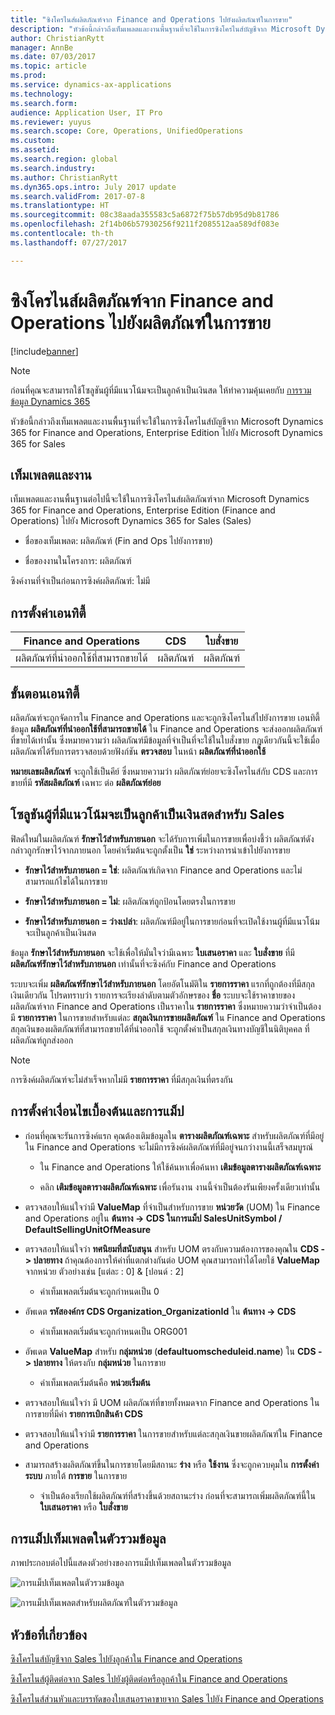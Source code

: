 ```yaml
---
title: "ซิงโครไนส์ผลิตภัณฑ์จาก Finance and Operations ไปยังผลิตภัณฑ์ในการขาย"
description: "หัวข้อนี้กล่าวถึงเท็มเพลตและงานพื้นฐานที่จะใช้ในการซิงโครไนส์บัญชีจาก Microsoft Dynamics 365 for Finance and Operations, Enterprise Edition ไปยัง Microsoft Dynamics 365 for Sales"
author: ChristianRytt
manager: AnnBe
ms.date: 07/03/2017
ms.topic: article
ms.prod: 
ms.service: dynamics-ax-applications
ms.technology: 
ms.search.form: 
audience: Application User, IT Pro
ms.reviewer: yuyus
ms.search.scope: Core, Operations, UnifiedOperations
ms.custom: 
ms.assetid: 
ms.search.region: global
ms.search.industry: 
ms.author: ChristianRytt
ms.dyn365.ops.intro: July 2017 update
ms.search.validFrom: 2017-07-8
ms.translationtype: HT
ms.sourcegitcommit: 08c38aada355583c5a6872f75b57db95d9b81786
ms.openlocfilehash: 2f14b06b57930256f9211f2085512aa589df083e
ms.contentlocale: th-th
ms.lasthandoff: 07/27/2017

---
```


# <a name="synchronize-products-from-finance-and-operations-to-products-in-sales"></a>ซิงโครไนส์ผลิตภัณฑ์จาก Finance and Operations ไปยังผลิตภัณฑ์ในการขาย

[!include[banner](../includes/banner.md)]

> [!NOTE]
> ก่อนที่คุณจะสามารถใช้โซลูชันผู้ที่มีแนวโน้มจะเป็นลูกค้าเป็นเงินสด ให้ทำความคุ้นเคยกับ [การรวมข้อมูล Dynamics 365](https://docs.microsoft.com/en-us/common-data-service/entity-reference/dynamics-365-integration) 

หัวข้อนี้กล่าวถึงเท็มเพลตและงานพื้นฐานที่จะใช้ในการซิงโครไนส์บัญชีจาก Microsoft Dynamics 365 for Finance and Operations, Enterprise Edition ไปยัง Microsoft Dynamics 365 for Sales

## <a name="template-and-task"></a>เท็มเพลตและงาน

เท็มเพลตและงานพื้นฐานต่อไปนี้จะใช้ในการซิงโครไนส์ผลิตภัณฑ์จาก Microsoft Dynamics 365 for Finance and Operations, Enterprise Edition (Finance and Operations) ไปยัง Microsoft Dynamics 365 for Sales (Sales)

-   ชื่อของเท็มเพลต: ผลิตภัณฑ์ (Fin and Ops ไปยังการขาย)

-   ชื่อของงานในโครงการ: ผลิตภัณฑ์

ซิงค์งานที่จำเป็นก่อนการซิงค์ผลิตภัณฑ์: ไม่มี

## <a name="entity-set"></a>การตั้งค่าเอนทิตี้

| **Finance and Operations** | **CDS** | **ใบสั่งขาย**  |
|----------------------------|---------|------------|
| ผลิตภัณฑ์ที่นำออกใช้ที่สามารถขายได้ | ผลิตภัณฑ์ | ผลิตภัณฑ์   |

## <a name="entity-flow"></a>ขั้นตอนเอนทิตี้

ผลิตภัณฑ์จะถูกจัดการใน Finance and Operations และจะถูกซิงโครไนส์ไปยังการขาย เอนทิตี้ข้อมูล **ผลิตภัณฑ์ที่นำออกใช้ที่สามารถขายได้** ใน Finance and Operations จะส่งออกผลิตภัณฑ์ที่ขายได้เท่านั้น ซึ่งหมายความว่า ผลิตภัณฑ์มีข้อมูลที่จำเป็นที่จะใช้ในใบสั่งขาย กฎเดียวกันนี้จะใช้เมื่อผลิตภัณฑ์ได้รับการตรวจสอบด้วยฟังก์ชัน **ตรวจสอบ** ในหน้า **ผลิตภัณฑ์ที่นำออกใช้**

**หมายเลขผลิตภัณฑ์** จะถูกใช้เป็นคีย์ ซึ่งหมายความว่า ผลิตภัณฑ์ย่อยจะซิงโครไนส์กับ CDS และการขายที่มี **รหัสผลิตภัณฑ์** เฉพาะ ต่อ **ผลิตภัณฑ์ย่อย**

## <a name="prospect-to-cash-solution-for-sales"></a>โซลูชันผู้ที่มีแนวโน้มจะเป็นลูกค้าเป็นเงินสดสำหรับ Sales

ฟิลด์ใหม่ในผลิตภัณฑ์ **รักษาไว้สำหรับภายนอก** จะได้รับการเพิ่มในการขายเพื่อบ่งชี้ว่า ผลิตภัณฑ์ดังกล่าวถูกรักษาไว้จากภายนอก โดยค่าเริ่มต้นจะถูกตั้งเป็น **ใช่** ระหว่างการนำเข้าไปยังการขาย

-   **รักษาไว้สำหรับภายนอก = ใช่**: ผลิตภัณฑ์เกิดจาก Finance and Operations และไม่สามารถแก้ไขได้ในการขาย

-   **รักษาไว้สำหรับภายนอก = ไม่**: ผลิตภัณฑ์ถูกป้อนโดยตรงในการขาย

-   **รักษาไว้สำหรับภายนอก = ว่างเปล่า**: ผลิตภัณฑ์มีอยู่ในการขายก่อนที่จะเปิดใช้งานผู้ที่มีแนวโน้มจะเป็นลูกค้าเป็นเงินสด

ข้อมูล **รักษาไว้สำหรับภายนอก** จะใช้เพื่อให้มั่นใจว่ามีเฉพาะ **ใบเสนอราคา** และ **ใบสั่งขาย** ที่มี **ผลิตภัณฑ์รักษาไว้สำหรับภายนอก** เท่านั้นที่จะซิงค์กับ Finance and Operations

ระบบจะเพิ่ม **ผลิตภัณฑ์รักษาไว้สำหรับภายนอก** โดยอัตโนมัติใน **รายการราคา** แรกที่ถูกต้องที่มีสกุลเงินเดียวกัน โปรดทราบว่า รายการจะเรียงลำดับตามตัวอักษรของ **ชื่อ** ระบบจะใช้ราคาขายของผลิตภัณฑ์จาก Finance and Operations เป็นราคาใน **รายการราคา** ซึ่งหมายความว่าจำเป็นต้องมี **รายการราคา** ในการขายสำหรับแต่ละ **สกุลเงินการขายผลิตภัณฑ์** ใน Finance and Operations สกุลเงินของผลิตภัณฑ์ที่สามารถขายได้ที่นำออกใช้ จะถูกตั้งค่าเป็นสกุลเงินทางบัญชีในนิติบุคคล ที่ผลิตภัณฑ์ถูกส่งออก

> [!NOTE]
> การซิงค์ผลิตภัณฑ์จะไม่สำเร็จหากไม่มี **รายการราคา** ที่มีสกุลเงินที่ตรงกัน

## <a name="preconditions-and-mapping-setup"></a>การตั้งค่าเงื่อนไขเบื้องต้นและการแม็ป

-   ก่อนที่คุณจะรันการซิงค์แรก คุณต้องเติมข้อมูลใน **ตารางผลิตภัณฑ์เฉพาะ** สำหรับผลิตภัณฑ์ที่มีอยู่ใน Finance and Operations จะไม่มีการซิงค์ผลิตภัณฑ์ที่มีอยู่จนกว่างานนี้เสร็จสมบูรณ์

    -   ใน Finance and Operations ให้ใช้ค้นหาเพื่อค้นหา **เติมข้อมูลตารางผลิตภัณฑ์เฉพาะ**

    -   คลิก **เติมข้อมูลตารางผลิตภัณฑ์เฉพาะ** เพื่อรันงาน งานนี้จำเป็นต้องรันเพียงครั้งเดียวเท่านั้น

-   ตรวจสอบให้แน่ใจว่ามี **ValueMap** ที่จำเป็นสำหรับการขาย **หน่วยวัด** (UOM) ใน Finance and Operations อยู่ใน **ต้นทาง -\> CDS ในการแม็ป SalesUnitSymbol / DefaultSellingUnitOfMeasure**

-   ตรวจสอบให้แน่ใจว่า **ทศนิยมที่สนับสนุน** สำหรับ UOM ตรงกับความต้องการของคุณใน **CDS -\> ปลายทาง** ถ้าคุณต้องการให้ค่าที่แตกต่างกันต่อ UOM คุณสามารถทำได้โดยใช้ **ValueMap** จากหน่วย ตัวอย่างเช่น [แต่ละ : 0] & [ปอนด์ : 2]

    -   ค่าเท็มเพลตเริ่มต้นจะถูกกำหนดเป็น 0

-   อัพเดต **รหัสองค์กร CDS Organization_OrganizationId** ใน **ต้นทาง -\> CDS**

    -   ค่าเท็มเพลตเริ่มต้นจะถูกกำหนดเป็น ORG001

-   อัพเดต **ValueMap** สำหรับ **กลุ่มหน่วย** (**defaultuomscheduleid.name**) ใน **CDS -\> ปลายทาง** ให้ตรงกับ **กลุ่มหน่วย** ในการขาย

    -   ค่าเท็มเพลตเริ่มต้นคือ **หน่วยเริ่มต้น**

-   ตรวจสอบให้แน่ใจว่า มี UOM ผลิตภัณฑ์ที่ขายทั้งหมดจาก Finance and Operations ในการขายที่มีค่า **รายการเบิกสินค้า CDS**

-   ตรวจสอบให้แน่ใจว่ามี **รายการราคา** ในการขายสำหรับแต่ละสกุลเงินขายผลิตภัณฑ์ใน Finance and Operations

-   สามารถสร้างผลิตภัณฑ์ขึ้นในการขายโดยมีสถานะ **ร่าง** หรือ **ใช้งาน** ซึ่งจะถูกควบคุมใน **การตั้งค่าระบบ** ภายใต้ **การขาย** ในการขาย

    -   จำเป็นต้องเรียกใช้ผลิตภัณฑ์ที่สร้างขึ้นด้วยสถานะร่าง ก่อนที่จะสามารถเพิ่มผลิตภัณฑ์นี้ใน **ใบเสนอราคา** หรือ **ใบสั่งขาย**

## <a name="template-mapping-in-data-integrator"></a>การแม็ปเท็มเพลตในตัวรวมข้อมูล

ภาพประกอบต่อไปนี้แสดงตัวอย่างของการแม็ปเท็มเพลตในตัวรวมข้อมูล

![การแม็ปเท็มเพลตในตัวรวมข้อมูล](./media/products-template-mapping-data-integrator-1.png)

![การแม็ปเท็มเพลตสำหรับผลิตภัณฑ์ในตัวรวมข้อมูล](./media/products-template-mapping-data-integrator-2.png)

## <a name="related-topics"></a>หัวข้อที่เกี่ยวข้อง

[ซิงโครไนส์บัญชีจาก Sales ไปยังลูกค้าใน Finance and Operations](accounts-template-mapping.md)

[ซิงโครไนส์ผู้ติดต่อจาก Sales ไปยังผู้ติดต่อหรือลูกค้าใน Finance and Operations](contacts-template-mapping.md)

[ซิงโครไนส์ส่วนหัวและบรรทัดของใบเสนอราคาขายจาก Sales ไปยัง Finance and Operations](sales-quotation-template-mapping.md)


